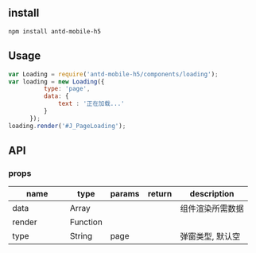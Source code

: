 ## install


```
npm install antd-mobile-h5
```


## Usage

```js
var Loading = require('antd-mobile-h5/components/loading');
var loading = new Loading({
          type: 'page',
          data: {
              text : '正在加载...'
          }
      });
loading.render('#J_PageLoading');

```

## API

### props

<table class="table table-bordered table-striped">
    <thead>
    <tr>
        <th style="width: 100px;">name</th>
        <th style="width: 50px;">type</th>
        <th style="width: 50px;">params</th>
        <th style="width: 50px;">return</th>
        <th>description</th>
    </tr>
    </thead>
    <tbody>
     <tr>
          <td>data</td>
          <td>Array</td>
          <td></td>
          <td></td>
          <td>组件渲染所需数据</td>
        </tr>
        <tr>
          <td>render</td>
          <td>Function</td>
          <td></td>
          <td></td>
          <td></td>
        </tr>
      <tr>
          <td>type</td>
          <td>String</td>
          <td>page</td>
          <td></td>
          <td>弹窗类型, 默认空</td>
        </tr>
    </tbody>
</table>